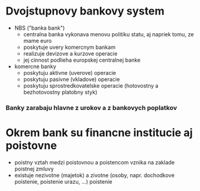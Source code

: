 # Dvojstupnovy bankovy system
- NBS ("banka bank")
  - centralna banka vykonava menovu politiku statu, aj napriek tomu, ze mame euro
  - poskytuje uvery komercnym bankam
  - realizuje devizove a kurzove operacie
  - jej cinnost podlieha europskej centralnej banke
- komercne banky
  - poskytuju aktivne (uverove) operacie
  - poskytuju pasivne (vkladove) operacie
  - poskytuju sprostredkovatelske operacie (hotovostny a bezhotovostny platobny styk)

### Banky zarabaju hlavne z urokov a z bankovych poplatkov

# Okrem bank su financne institucie aj poistovne
- poistny vztah medzi poistovnou a poistencom vznika na zaklade poistnej zmluvy
- existuje nezivotne (majetok) a zivotne (osoby, napr. dochodkove poistenie, poistenie urazu, ...) poistenie
